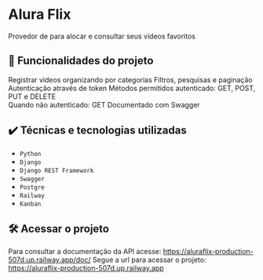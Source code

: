 # Alura Flix

Provedor de para alocar e consultar seus videos favoritos

## 🔨 Funcionalidades do projeto
 
Registrar videos organizando por categorias 
Filtros, pesquisas e paginação
Autenticação através de token
Métodos permitidos autenticado: GET, POST, PUT e DELETE  
Quando não autenticado: GET 
Documentado com Swagger

## ✔️ Técnicas e tecnologias utilizadas

- `Python`
- `Django`
- `Django REST Framework`
- `Swagger`
- `Postgre`
- `Railway`
- `Kanban`


## 🛠️ Acessar o projeto
Para consultar a documentação da API acesse: https://aluraflix-production-507d.up.railway.app/doc/
Segue a url para acessar o projeto: https://aluraflix-production-507d.up.railway.app 


